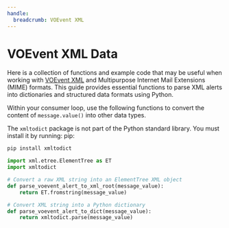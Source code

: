 ```yaml
---
handle:
  breadcrumb: VOEvent XML
---
```


# VOEvent XML Data

Here is a collection of functions and example code that may be useful when working with [VOEvent XML](https://wiki.ivoa.net/internal/IVOA/IvoaVOEvent/voevent_v2.html) and Multipurpose Internet Mail Extensions (MIME) formats.
This guide provides essential functions to parse XML alerts into dictionaries and structured data formats using Python.

Within your consumer loop, use the following functions to convert the
content of `message.value()` into other data types.

The `xmltodict` package is not part of the Python standard library. You must install it by running:
pip:

```sh
pip install xmltodict
```

```python
import xml.etree.ElementTree as ET
import xmltodict

# Convert a raw XML string into an ElementTree XML object
def parse_voevent_alert_to_xml_root(message_value):
    return ET.fromstring(message_value)

# Convert XML string into a Python dictionary
def parse_voevent_alert_to_dict(message_value):
    return xmltodict.parse(message_value)
```
